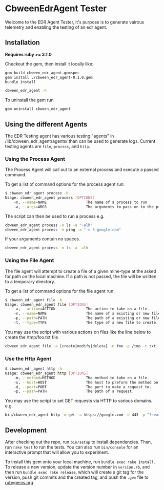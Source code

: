 # CbweenEdrAgent Tester

Welcome to the EDR Agent Tester, it's purpose is to generate vairous telemetry and enabling the testing of an edr agent.


## Installation

**Requires ruby >= 3.1.0**

Checkout the gem, then install it locally like: 

```bash
gem build cbween_edr_agent.gemspec
gem install ./cbween_edr_agent-0.1.0.gem
bundle install

cbween_edr_agent -h
```

To uninstall the gem run
```bash
gem uninstall cbween_edr_agent
```

## Using the different Agents

The EDR Testing agent has various testing "agents" in /lib/cbween_edr_agent/agents/ than can be used to generate logs. Current testing agents are `file`, `process`, and `http`. 

### Using the Process Agent

The Process Agent will call out to an external process and execute a passed command.

To get a list of command options for the process agent run:
```bash
$ cbween_edr_agent process -h
Usage: cbween_edr_agent process [OPTIONS]    
    -n, --name=NAME                  The name of a process to run
    -a, --args=ARGS                  The arguments to pass on to the process
```

The script can then be used to run a process e.g.
```bash
cbween_edr_agent process -n ls -a "-alh"
cbween_edr_agent process -n ping -a "-c 3 google.com"
```
If your arguments contain no spaces.
```bash
cbween_edr_agent process -n ls -a -alh
```

### Using the File Agent

The file agent will attempt to create a file of a given mine-type at the asked for path on the local machine. If a path is not passed, the file will be written to a temporary directory.

To get a list of command options for the file agent run:
```bash
$ cbween_edr_agent file -h                             
Usage: cbween_edr_agent file [OPTIONS]
    -a, --action=ACTION              The action to take on a file.
    -n, --name=NAME                  The name of a existing or new file.
    -p, --path=PATH                  The path of a existing or new file.
    -t, --type=TYPE                  The type of a new file to create. e.g. [txt|csv|jpg]
```

You may use the script with various actions on files like the line below to create the /tmp/foo.txt file
```bash
cbween_edr_agent file -a [create|modify|delete] -n foo -p /tmp -t txt
```

### Use the Http Agent

```bash
$ cbween_edr_agent http -h
Usage: cbween_edr_agent http [OPTIONS]
    -m, --method=METHOD              The method to take on a file.
    -u, --host=HOST                  The host to preform the method on.
    -d, --port=PORT                  The port to make a request to.
    -p, --path=PATH                  The path of a request.
```

You may use the script to set GET requests via HTTP to various domains. e.g.
```bash
bin/cbween_edr_agent http -m get -u https://google.com -d 443 -p "?search=foobar"
```

## Development

After checking out the repo, run `bin/setup` to install dependencies. Then, run `rake test` to run the tests. You can also run `bin/console` for an interactive prompt that will allow you to experiment.

To install this gem onto your local machine, run `bundle exec rake install`. To release a new version, update the version number in `version.rb`, and then run `bundle exec rake release`, which will create a git tag for the version, push git commits and the created tag, and push the `.gem` file to [rubygems.org](https://rubygems.org).
